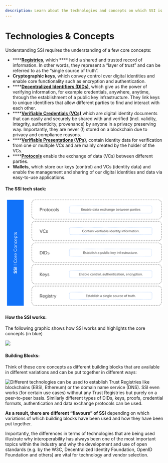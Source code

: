 ```yaml
---
description: Learn about the technologies and concepts on which SSI is based.
---
```


# Technologies & Concepts

Understanding SSI requires the understanding of a few core concepts:

* ****[**Registries**](registries.md), which **** hold a shared and trusted record of information. In other words, they represent a “layer of trust” and can be referred to as the “single source of truth”.
* **Cryptographic keys**, which convey control over digital identities and enable core functionality such as encryption and authentication.
* ****[**Decentralized Identifiers (DIDs)**](decentralised-identifiers-dids.md), which give us the power of verifying information, for example credentials, anywhere, anytime, through the establishment of a public key infrastructure. They link keys to unique identifiers that allow different parties to find and interact with each other.
* ****[**Verifiable Credentials** **(VCs)**](verifiable-credentials-vcs-and-verifiable-presentations-vps.md) which are digital identity documents that can easily and securely be shared with and verified (incl. validity, integrity, authenticity, provenance) by anyone in a privacy preserving way. Importantly, they are never (!) stored on a blockchain due to privacy and compliance reasons.
* ****[**Verifiable Presentations (VPs)**](verifiable-presentations-vps.md), contain identity data for verification from one or multiple VCs and are mainly created by the holder of the VCs.
* ****[**Protocols**](data-exchange-protocols.md) enable the exchange of data (VCs) between different parties.&#x20;
* **Wallets**, which store our keys (control) and VCs (identity data) and enable the management and sharing of our digital identities and data via easy-to-use applications.

#### The SSI tech stack:

![](<../../../.gitbook/assets/Screenshot 2022-03-16 at 13.16.32.png>)



#### How the SSI works:

The following graphic shows how SSI works and highlights the core concepts (in blue)



![](https://images.squarespace-cdn.com/content/v1/609c0ddf94bcc0278a7cbdb4/6276f3d0-2d29-4664-be03-65d555fb824c/Screenshot+2022-03-09+at+08.26.35.png?format=2500w)

#### Building Blocks:

Think of these core concepts as different building blocks that are available in different variations and can be put together in different ways:

![Different technologies can be used to establish Trust Registries like blockchains (EBSI, Ethereum) or the domain name service (DNS). SSI even works (for certain use cases) without any Trust Registries but purely on a peer-to-peer basis. Similarly different types of DIDs, keys, proofs, credential formats,  authentication and data exchange protocols can be used.](https://images.squarespace-cdn.com/content/v1/609c0ddf94bcc0278a7cbdb4/1646980697410-HI3ESFOZM2HT5DZ12HG8/Screenshot+2022-03-10+at+09.34.37.png?format=1500w)

**As a result, there are** **different “flavours” of SSI** depending on which variations of which building blocks have been used and how they have been put together.

Importantly, the differences in terms of technologies that are being used illustrate why interoperability has always been one of the most important topics within the industry and why the development and use of open standards (e.g. by the W3C, Decentralized Identity Foundation, OpenID Foundation and others) are vital for technology and vendor selection.

